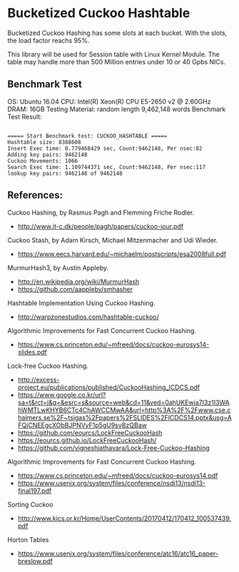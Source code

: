 **Bucketized Cuckoo Hashtable**
=====================

Bucketized Cuckoo Hashing has some slots at each bucket. With the slots, the load factor reachs 95%. 

This library will be used for Session table with Linux Kernel Module. The table may handle more than 500 Million entries under 10 or 40 Gpbs NICs. 

## Benchmark Test

OS: Ubuntu 16.04
CPU: Intel(R) Xeon(R) CPU E5-2650 v2 @ 2.60GHz
DRAM: 16GB
Testing Material: random length 9,462,148 words
Benchmark Test Result:
<pre><code>
===== Start Benchmark test: CUCKOO_HASHTABLE ===== 
Hashtable size: 8388608
Insert Exec time: 0.779468429 sec, Count:9462148, Per nsec:82 
Adding key pairs: 9462148 
Cuckoo Movements: 1066 
Search Exec time: 1.109744371 sec, Count:9462148, Per nsec:117 
lookup key pairs: 9462148 of 9462148 
</code></pre>



## References: 

Cuckoo Hashing, by Rasmus Pagh and Flemming Friche Rodler. 
- http://www.it-c.dk/people/pagh/papers/cuckoo-jour.pdf

Cuckoo Stash, by Adam Kirsch, Michael Mitzenmacher and Udi Wieder. 
- https://www.eecs.harvard.edu/~michaelm/postscripts/esa2008full.pdf

MurmurHash3, by Austin Appleby. 
- http://en.wikipedia.org/wiki/MurmurHash
- https://github.com/aappleby/smhasher

Hashtable Implementation Using Cuckoo Hashing. 
- http://warpzonestudios.com/hashtable-cuckoo/

Algorithmic Improvements for Fast Concurrent Cuckoo Hashing.
- https://www.cs.princeton.edu/~mfreed/docs/cuckoo-eurosys14-slides.pdf

Lock-free Cuckoo Hashing.
- http://excess-project.eu/publications/published/CuckooHashing_ICDCS.pdf
- https://www.google.co.kr/url?sa=t&rct=j&q=&esrc=s&source=web&cd=11&ved=0ahUKEwja7I3z1I3WAhWMTLwKHYB6CTc4ChAWCCMwAA&url=http%3A%2F%2Fwww.cse.chalmers.se%2F~tsigas%2Fpapers%2FSLIDES%2FICDCS14.pptx&usg=AFQjCNEEgcXObBJPNVyF1p5gU9svBzQBaw
- https://github.com/eourcs/LockFreeCuckooHash
- https://eourcs.github.io/LockFreeCuckooHash/
- https://github.com/vigneshjathavara/Lock-Free-Cuckoo-Hashing

Algorithmic Improvements for Fast Concurrent Cuckoo Hashing.
- https://www.cs.princeton.edu/~mfreed/docs/cuckoo-eurosys14.pdf
- https://www.usenix.org/system/files/conference/nsdi13/nsdi13-final197.pdf

Sorting Cuckoo
- http://www.kics.or.kr/Home/UserContents/20170412/170412_100537439.pdf

Horton Tables
- https://www.usenix.org/system/files/conference/atc16/atc16_paper-breslow.pdf
